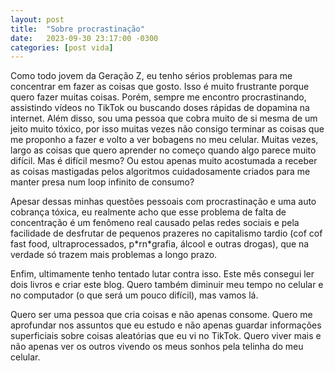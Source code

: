 ```yaml
---
layout: post
title:  "Sobre procrastinação"
date:   2023-09-30 23:17:00 -0300
categories: [post vida]
---
```


Como todo jovem da Geração Z, eu tenho sérios problemas para me concentrar em fazer as coisas que gosto. Isso é muito frustrante porque quero fazer muitas coisas. Porém, sempre me encontro procrastinando, assistindo vídeos no TikTok ou buscando doses rápidas de dopamina na internet. Além disso, sou uma pessoa que cobra muito de si mesma de um jeito muito tóxico, por isso muitas vezes não consigo terminar as coisas que me proponho a fazer e volto a ver bobagens no meu celular. Muitas vezes, largo as coisas que quero aprender no começo quando algo parece muito difícil. Mas é difícil mesmo? Ou estou apenas muito acostumada a receber as coisas mastigadas pelos algoritmos cuidadosamente criados para me manter presa num loop infinito de consumo?

Apesar dessas minhas questões pessoais com procrastinação e uma auto cobrança tóxica, eu realmente acho que esse problema de falta de concentração é um fenômeno real causado pelas redes sociais e pela facilidade de desfrutar de pequenos prazeres no capitalismo tardio (cof cof fast food, ultraprocessados, p\*rn\*grafia, álcool e outras drogas), que na verdade só trazem mais problemas a longo prazo.

Enfim, ultimamente tenho tentado lutar contra isso. Este mês consegui ler dois livros e criar este blog. Quero também diminuir meu tempo no celular e no computador (o que será um pouco difícil), mas vamos lá.

Quero ser uma pessoa que cria coisas e não apenas consome. Quero me aprofundar nos assuntos que eu estudo e não apenas guardar informações superficiais sobre coisas aleatórias que eu vi no TikTok. Quero viver mais e não apenas ver os outros vivendo os meus sonhos pela telinha do meu celular.